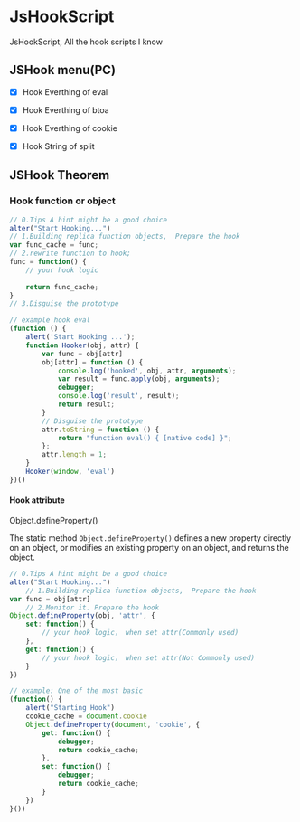 # JsHookScript

JsHookScript, All the hook scripts I know

## JSHook  menu(PC)

- [x] Hook Everthing of eval
- [x] Hook Everthing of btoa
- [x] Hook Everthing of cookie
- [x] Hook String of split


## JSHook Theorem

### Hook function or object

```js
// 0.Tips A hint might be a good choice
alter("Start Hooking...")
// 1.Building replica function objects,  Prepare the hook
var func_cache = func;
// 2.rewrite function to hook;
func = function() {
	// your hook logic
	
	return func_cache;
}
// 3.Disguise the prototype

// example hook eval
(function () {
    alert('Start Hooking ...');
    function Hooker(obj, attr) {
        var func = obj[attr]
        obj[attr] = function () {
            console.log('hooked', obj, attr, arguments);
            var result = func.apply(obj, arguments);
            debugger;
            console.log('result', result);
            return result;
        }
        // Disguise the prototype
        attr.toString = function () {
            return "function eval() { [native code] }";
        };
        attr.length = 1;
    }
    Hooker(window, 'eval')
})()
```

#### Hook attribute

Object.defineProperty()

The static method `Object.defineProperty()` defines a new property directly on an object, or modifies an existing property on an object, and returns the object.

```js
// 0.Tips A hint might be a good choice
alter("Start Hooking...")
    // 1.Building replica function objects,  Prepare the hook
var func = obj[attr]
    // 2.Monitor it. Prepare the hook
Object.defineProperty(obj, 'attr', {
    set: function() {
        // your hook logic， when set attr(Commonly used)
    },
    get: function() {
        // your hook logic， when set attr(Not Commonly used)
    }
})

// example: One of the most basic
(function() {
    alert("Starting Hook")
    cookie_cache = document.cookie
    Object.defineProperty(document, 'cookie', {
        get: function() {
            debugger;
            return cookie_cache;
        },
        set: function() {
            debugger;
            return cookie_cache;
        }
    })
}())
```



